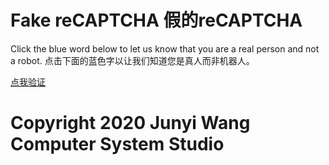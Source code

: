 # Fake reCAPTCHA 假的reCAPTCHA

Click the blue word below to let us know that you are a real person and not a robot.
点击下面的蓝色字以让我们知道您是真人而非机器人。

[点我验证](https://BestMath.github.io/DailyQuestion/index.html)

# Copyright 2020 Junyi Wang Computer System Studio
